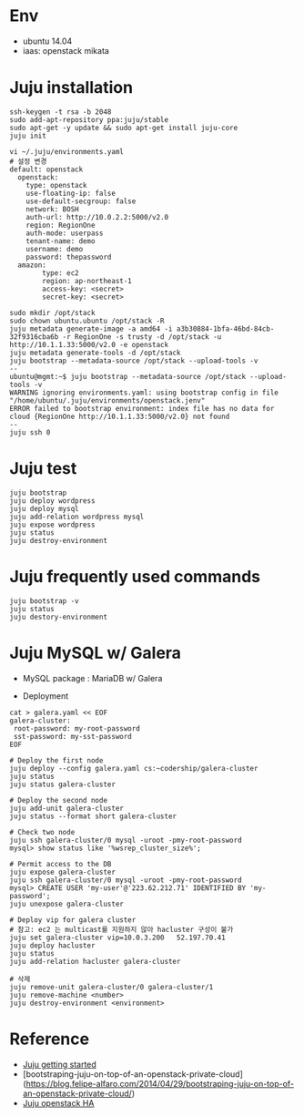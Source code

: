 
# Env
- ubuntu 14.04
- iaas: openstack mikata

# Juju installation
```
ssh-keygen -t rsa -b 2048
sudo add-apt-repository ppa:juju/stable
sudo apt-get -y update && sudo apt-get install juju-core
juju init 

vi ~/.juju/environments.yaml
# 설정 변경
default: openstack
  openstack:
    type: openstack
    use-floating-ip: false
    use-default-secgroup: false
    network: BOSH
    auth-url: http://10.0.2.2:5000/v2.0
    region: RegionOne
    auth-mode: userpass
    tenant-name: demo
    username: demo
    password: thepassword
  amazon:
        type: ec2
        region: ap-northeast-1
        access-key: <secret>
        secret-key: <secret>
        
sudo mkdir /opt/stack
sudo chown ubuntu.ubuntu /opt/stack -R
juju metadata generate-image -a amd64 -i a3b30884-1bfa-46bd-84cb-32f9316cba6b -r RegionOne -s trusty -d /opt/stack -u http://10.1.1.33:5000/v2.0 -e openstack
juju metadata generate-tools -d /opt/stack
juju bootstrap --metadata-source /opt/stack --upload-tools -v
--
ubuntu@mgmt:~$ juju bootstrap --metadata-source /opt/stack --upload-tools -v
WARNING ignoring environments.yaml: using bootstrap config in file "/home/ubuntu/.juju/environments/openstack.jenv"
ERROR failed to bootstrap environment: index file has no data for cloud {RegionOne http://10.1.1.33:5000/v2.0} not found
--
juju ssh 0
```

# Juju test
```
juju bootstrap
juju deploy wordpress
juju deploy mysql
juju add-relation wordpress mysql
juju expose wordpress
juju status
juju destroy-environment 
```

# Juju frequently used commands
```
juju bootstrap -v
juju status
juju destory-environment
```


# Juju MySQL w/ Galera
- MySQL package : MariaDB w/ Galera

- Deployment
```
cat > galera.yaml << EOF 
galera-cluster:
 root-password: my-root-password
 sst-password: my-sst-password 
EOF

# Deploy the first node
juju deploy --config galera.yaml cs:~codership/galera-cluster
juju status
juju status galera-cluster

# Deploy the second node
juju add-unit galera-cluster
juju status --format short galera-cluster

# Check two node
juju ssh galera-cluster/0 mysql -uroot -pmy-root-password
mysql> show status like '%wsrep_cluster_size%';

# Permit access to the DB
juju expose galera-cluster
juju ssh galera-cluster/0 mysql -uroot -pmy-root-password
mysql> CREATE USER 'my-user'@'223.62.212.71' IDENTIFIED BY 'my-password';
juju unexpose galera-cluster

# Deploy vip for galera cluster
# 참고: ec2 는 multicast를 지원하지 않아 hacluster 구성이 불가
juju set galera-cluster vip=10.0.3.200   52.197.70.41
juju deploy hacluster 
juju status
juju add-relation hacluster galera-cluster

# 삭제
juju remove-unit galera-cluster/0 galera-cluster/1
juju remove-machine <number>
juju destroy-environment <environment>
```


# Reference
- [Juju getting started](https://jujucharms.com/docs/1.24/getting-started)
- [bootstraping-juju-on-top-of-an-openstack-private-cloud] (https://blog.felipe-alfaro.com/2014/04/29/bootstraping-juju-on-top-of-an-openstack-private-cloud/)
- [Juju openstack HA](https://wiki.ubuntu.com/ServerTeam/OpenStackHA)
